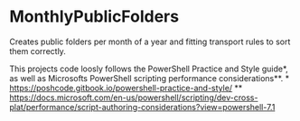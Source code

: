 # MonthlyPublicFolders
Creates public folders per month of a year and fitting transport rules to sort them correctly. 

This projects code loosly follows the PowerShell Practice and Style guide*, as well as Microsofts PowerShell scripting performance considerations**.
\* https://poshcode.gitbook.io/powershell-practice-and-style/
\*\* https://docs.microsoft.com/en-us/powershell/scripting/dev-cross-plat/performance/script-authoring-considerations?view=powershell-7.1
